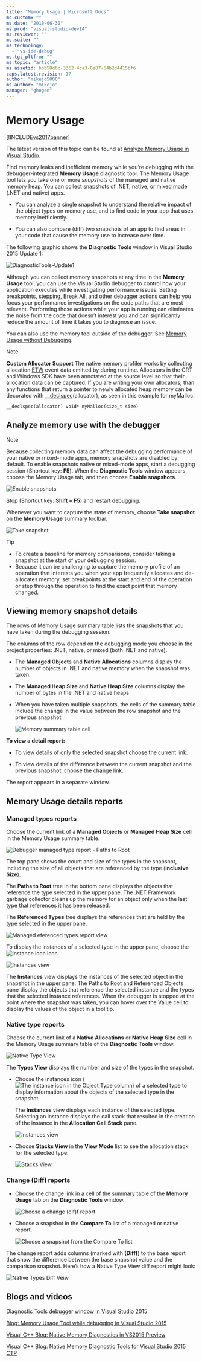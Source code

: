```yaml
---
title: "Memory Usage | Microsoft Docs"
ms.custom: ""
ms.date: "2018-06-30"
ms.prod: "visual-studio-dev14"
ms.reviewer: ""
ms.suite: ""
ms.technology: 
  - "vs-ide-debug"
ms.tgt_pltfrm: ""
ms.topic: "article"
ms.assetid: bbb58d6c-3362-4ca3-8e87-64b2d4415bf6
caps.latest.revision: 17
author: "mikejo5000"
ms.author: "mikejo"
manager: "ghogen"
---
```

# Memory Usage
[!INCLUDE[vs2017banner](../includes/vs2017banner.md)]

The latest version of this topic can be found at [Analyze Memory Usage in Visual Studio](https://docs.microsoft.com/visualstudio/profiling/memory-usage).  
  
Find memory leaks and inefficient memory while you’re debugging with the debugger-integrated **Memory Usage** diagnostic tool. The Memory Usage tool lets you take one or more *snapshots* of the managed and native memory heap. You can collect snapshots of .NET, native, or mixed mode (.NET and native) apps.  
  
-   You can analyze a single snapshot to understand the relative impact of the object types on memory use, and to find code in your app that uses memory inefficiently.  
  
-   You can also compare (diff) two snapshots of an app to find areas in your code that cause the memory use to increase over time.  
  
 The following graphic shows the **Diagnostic Tools** window in Visual Studio 2015 Update 1:  
  
 ![DiagnosticTools&#45;Update1](../profiling/media/diagnostictools-update1.png "DiagnosticTools-Update1")  
  
 Although you can collect memory snapshots at any time in the **Memory Usage** tool, you can use the Visual Studio debugger to control how your application executes while investigating performance issues. Setting breakpoints, stepping, Break All, and other debugger actions can help you focus your performance investigations on the code paths that are most relevant. Performing those actions while your app is running can eliminates the noise from the code that doesn’t interest you and can significantly reduce the amount of time it takes you to diagnose an issue.  
  
 You can also use the memory tool outside of the debugger. See [Memory Usage without Debugging](http://msdn.microsoft.com/library/8883bc5f-df86-4f84-aa2b-a21150f499b0).  
  
> [!NOTE]
>  **Custom Allocator Support** The native memory profiler works by collecting allocation [ETW](https://msdn.microsoft.com/library/windows/desktop/bb968803\(v=vs.85\).aspx) event data emitted by during runtime.  Allocators in the CRT and Windows SDK have been annotated at the source level so that their allocation data can be captured.  If you are writing your own allocators, than any functions that return a pointer to newly allocated heap memory can be decorated with [__declspec](http://msdn.microsoft.com/library/832db681-e8e1-41ca-b78c-cd9d265cdb87)(allocator), as seen in this example for myMalloc:  
>   
>  `__declspec(allocator) void* myMalloc(size_t size)`  
  
## Analyze memory use with the debugger  
  
> [!NOTE]
>  Because collecting memory data can affect the debugging performance of your native or mixed-mode apps, memory snapshots are disabled by default. To enable snapshots native or mixed-mode apps, start a debugging session (Shortcut key: **F5**). When the **Diagnostic Tools** window appears, choose the Memory Usage tab, and then choose **Enable snapshots**.  
>   
>  ![Enable snapshots](../profiling/media/dbgdiag-mem-mixedtoolbar-enablesnapshot.png "DBGDIAG_MEM_MixedToolbar_EnableSnapshot")  
>   
>  Stop (Shortcut key: **Shift + F5**) and restart debugging.  
  
 Whenever you want to capture the state of memory, choose **Take snapshot** on the **Memory Usage** summary toolbar.  
  
 ![Take snapshot](../profiling/media/dbgdiag-mem-mixedtoolbar-takesnapshot.png "DBGDIAG_MEM_MixedToolbar_TakeSnapshot")  
  
> [!TIP]
>  -   To create a baseline for memory comparisons, consider taking a snapshot at the start of your debugging session.  
> -   Because it can be challenging to capture the memory profile of an operation that interests you when your app frequently allocates and de-allocates memory, set breakpoints at the start and end of the operation or step through the operation to find the exact point that memory changed.  
  
## Viewing memory snapshot details  
 The rows of Memory Usage summary table lists the snapshots that you have taken during the debugging session.  
  
 The columns of the row depend on the debugging mode you choose in the project properties: .NET, native, or mixed (both .NET and native).  
  
-   The **Managed Object**s and **Native Allocations** columns display the number of objects in .NET and native memory when the snapshot was taken.  
  
-   The **Managed Heap Size** and **Native Heap Size** columns display the number of bytes in the .NET and native heaps  
  
-   When you have taken multiple snapshots, the cells of the summary table include the change in the value between the row snapshot and the previous snapshot.  
  
     ![Memory summary table cell](../profiling/media/dbgdiag-mem-summarytablecell.png "DBGDIAG_MEM_SummaryTableCell")  
  
 **To view a detail report:**  
  
-   To view details of only the selected snapshot choose the current link.  
  
-   To view details of the difference between the current snapshot and the previous snapshot, choose the change link.  
  
 The report appears in a separate window.  
  
## Memory Usage details reports  
  
### Managed types reports  
 Choose the current link of a **Managed Objects** or **Managed Heap Size** cell in the Memory Usage summary table.  
  
 ![Debugger managed type report &#45; Paths to Root](../profiling/media/dbgdiag-mem-managedtypesreport-pathstoroot.png "DBGDIAG_MEM_ManagedTypesReport_PathsToRoot")  
  
 The top pane shows the count and size of the types in the snapshot, including the size of all objects that are referenced by the type (**Inclusive Size**).  
  
 The **Paths to Root** tree in the bottom pane displays the objects that reference the type selected in the upper pane. The .NET Framework garbage collector cleans up the memory for an object only when the last type that references it has been released.  
  
 The **Referenced Types** tree displays the references that are held by the type selected in the upper pane.  
  
 ![Managed eferenced types report view](../profiling/media/dbgdiag-mem-managedtypesreport-referencedtypes.png "DBGDIAG_MEM_ManagedTypesReport_ReferencedTypes")  
  
 To display the instances of a selected type in the upper pane, choose the ![Instance icon](../profiling/media/dbgdiag-mem-instanceicon.png "DBGDIAG_MEM_InstanceIcon") icon.  
  
 ![Instances view](../profiling/media/dbgdiag-mem-managedtypesreport-instances.png "DBGDIAG_MEM_ManagedTypesReport_Instances")  
  
 The **Instances** view displays the instances of the selected object in the snapshot in the upper pane. The Paths to Root and Referenced Objects pane display the objects that reference the selected instance and the types that the selected instance references. When the debugger is stopped at the point where the snapshot was taken, you can hover over the Value cell to display the values of the object in a tool tip.  
  
### Native type reports  
 Choose the current link of a **Native Allocations** or **Native Heap Size** cell in the Memory Usage summary table of the **Diagnostic Tools** window.  
  
 ![Native Type View](../profiling/media/dbgdiag-mem-native-typesview.png "DBGDIAG_MEM_Native_TypesView")  
  
 The **Types View** displays the number and size of the types in the snapshot.  
  
-   Choose the instances icon (![The instance icon in the Object Type column](../misc/media/dbg-mma-instancesicon.png "DBG_MMA_InstancesIcon")) of a selected type to display information about the objects of the selected type in the snapshot.  
  
     The **Instances** view displays each instance of the selected type. Selecting an instance displays the call stack that resulted in the creation of the instance in the **Allocation Call Stack** pane.  
  
     ![Instances view](../profiling/media/dbgdiag-mem-native-instances.png "DBGDIAG_MEM_Native_Instances")  
  
-   Choose **Stacks View** in the **View Mode** list to see the allocation stack for the selected type.  
  
     ![Stacks View](../profiling/media/dbgdiag-mem-native-stacksview.png "DBGDIAG_MEM_Native_StacksView")  
  
### Change (Diff) reports  
  
-   Choose the change link in a cell of the summary table of the **Memory Usage** tab on the **Diagnostic Tools** window.  
  
     ![Choose a change &#40;dif&#41;f report](../profiling/media/dbgdiag-mem-choosediffreport.png "DBGDIAG_MEM_ChooseDiffReport")  
  
-   Choose a snapshot in the **Compare To** list of a managed or native report.  
  
     ![Choose a snapshot from the Compare To list](../profiling/media/dbgdiag-mem-choosecompareto.png "DBGDIAG_MEM_ChooseCompareTo")  
  
 The change report adds columns (marked with **(Diff)**) to the base report that show the difference between the base snapshot value and the comparison snapshot. Here’s how a Native Type View diff report might look:  
  
 ![Native Types Diff Veiw](../profiling/media/dbgdiag-mem-native-typesviewdiff.png "DBGDIAG_MEM_Native_TypesViewDiff")  
  
## Blogs and videos  
 [Diagnostic Tools debugger window in Visual Studio 2015](http://blogs.msdn.com/b/visualstudioalm/archive/2015/01/16/diagnostic-tools-debugger-window-in-visual-studio-2015.aspx)  
  
 [Blog: Memory Usage Tool while debugging in Visual Studio 2015](http://blogs.msdn.com/b/visualstudioalm/archive/2014/11/13/memory-usage-tool-while-debugging-in-visual-studio-2015.aspx)  
  
 [Visual C++ Blog: Native Memory Diagnostics in VS2015 Preview](http://blogs.msdn.com/b/vcblog/archive/2014/11/21/native-memory-diagnostics-in-vs2015-preview.aspx)  
  
 [Visual C++ Blog: Native Memory Diagnostic Tools for Visual Studio 2015 CTP](http://blogs.msdn.com/b/vcblog/archive/2014/06/04/native-memory-diagnostic-tools-for-visual-studio-14-ctp1.aspx)




